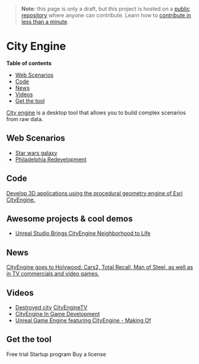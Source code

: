 > **Note**: this page is only a draft, but this project is hosted on a [public repository](https://github.com/hhkaos/awesome-arcgis) where anyone can contribute. Learn how to [contribute in less than a minute](https://github.com/hhkaos/awesome-arcgis/blob/master/CONTRIBUTING.md#contributions).

# City Engine
<!-- START doctoc generated TOC please keep comment here to allow auto update -->
<!-- DON'T EDIT THIS SECTION, INSTEAD RE-RUN doctoc TO UPDATE -->
**Table of contents**

- [Web Scenarios](#web-scenarios)
- [Code](#code)
- [News](#news)
- [Videos](#videos)
- [Get the tool](#get-the-tool)

<!-- END doctoc generated TOC please keep comment here to allow auto update -->

[City engine](http://www.esri.com/software/cityengine) is a desktop tool that
allows you to build complex scenarios from raw data.

## Web Scenarios
* [Star wars galaxy](http://carto.maps.arcgis.com/apps/CEWebViewer/viewer.html?3dWebScene=e87eb53174ab4ba09026e90e1d7c6557)
* [Philadelphia Redevelopment](http://www.arcgis.com/apps/CEWebViewer/viewer.html?3dWebScene=86f88285788a4c53bd3d5dde6b315dfe)

## Code
[Develop 3D applications using the procedural geometry engine of Esri CityEngine.](https://github.com/Esri/esri-cityengine-sdk)

## Awesome projects & cool demos

* [Unreal Studio Brings CityEngine Neighborhood to Life](https://www.unrealengine.com/en-US/blog/unreal-studio-brings-cityengine-neighborhood-to-life)

## News
[CityEngine goes to Holywood: Cars2, Total Recall, Man of Steel, as well as in TV commercials and video games.](http://www.esri.com/esri-news/releases/13-3qtr/esri-goes-hollywood)

## Videos

* [Destroyed city](http://www.esri.com/software/cityengine/industries/destroyed-city)
[CityEngineTV](https://www.youtube.com/channel/UCq_4ineLg8X0_w6uqWcWxhQ)
* [CityEngine In Game Development](https://www.youtube.com/watch?v=CepjEHI-sds)
* [Unreal Game Engine featuring CityEngine - Making Of](https://www.youtube.com/watch?v=HU2sWkCS600)

## Get the tool

Free trial
Startup program
Buy a license
